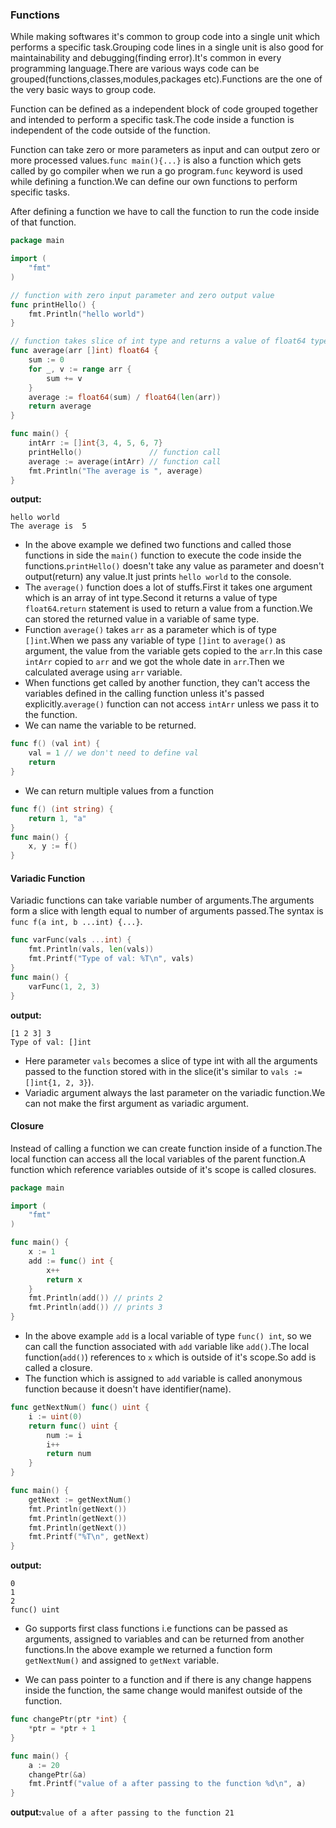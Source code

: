 ### Functions
While making softwares it's common to group code into a single unit which performs a specific task.Grouping code lines in a single unit is also good for maintainability and debugging(finding error).It's common in every programming language.There are various ways code can be grouped(functions,classes,modules,packages etc).Functions are the one of the very basic ways to group code.  

Function can be defined as a independent block of code grouped together and intended to perform a specific task.The code inside a function is independent of the code outside of the function.  

Function can take zero or more parameters as input and can output zero or more processed values.`func main(){...}` is also a function which gets called by go compiler when we run a go program.`func` keyword is used while defining a function.We can define our own functions to perform specific tasks.  

After defining a function we have to call the function to run the code inside of that function.
```go 
package main

import (
	"fmt"
)

// function with zero input parameter and zero output value
func printHello() {
	fmt.Println("hello world")
}

// function takes slice of int type and returns a value of float64 type
func average(arr []int) float64 {
	sum := 0
	for _, v := range arr {
		sum += v
	}
	average := float64(sum) / float64(len(arr))
	return average
}

func main() {
	intArr := []int{3, 4, 5, 6, 7}
	printHello()               // function call
	average := average(intArr) // function call
	fmt.Println("The average is ", average)
}
```
**output:**
```
hello world
The average is  5
```
* In the above example we defined two functions and called those functions in side the `main()` function to execute the code inside the functions.`printHello()` doesn't take any value as parameter and doesn't output(return) any value.It just prints `hello world` to the console.
* The `average()` function does a lot of stuffs.First it takes one argument which is an array of int type.Second it returns a value of type `float64`.`return` statement is used to return a value from a function.We can stored the returned value in a variable of same type.
* Function `average()` takes `arr` as a parameter which is of type `[]int`.When we pass any variable of type `[]int` to `average()` as argument, the value from the variable gets copied to the `arr`.In this case `intArr` copied to `arr` and we got the whole date in `arr`.Then we calculated average using `arr` variable.
* When functions get called by another function, they can't access the variables defined in the calling function unless it's passed explicitly.`average()` function can not access `intArr` unless we pass it to the function.
* We can name the variable to be returned.
```go
func f() (val int) {
	val = 1 // we don't need to define val 
	return
}
```
* We can return multiple values from a function
```go
func f() (int string) {
	return 1, "a"
}
func main() {
	x, y := f()
}
```
#### Variadic Function
Variadic functions can take variable number of arguments.The arguments form a slice with length equal to number of arguments passed.The syntax is `func f(a int, b ...int) {...}`.
```go
func varFunc(vals ...int) {
	fmt.Println(vals, len(vals))
	fmt.Printf("Type of val: %T\n", vals)
}
func main() {
	varFunc(1, 2, 3)
}
```
**output:**
```
[1 2 3] 3
Type of val: []int
```
* Here parameter `vals` becomes a slice of type int with all the arguments passed to the function stored with in the slice(it's similar to `vals := []int{1, 2, 3}`).
* Variadic argument always the last parameter on the variadic function.We can not make the first argument as variadic argument.
#### Closure
Instead of calling a function we can create function inside of a function.The local function can access all the local variables of the parent function.A function which reference variables outside of it's scope is called closures.
```go
package main

import (
	"fmt"
)

func main() {
	x := 1
	add := func() int {
		x++
		return x
	}
	fmt.Println(add()) // prints 2
	fmt.Println(add()) // prints 3
}
```
* In the above example `add` is a local variable of type `func() int`, so we can call the function associated with `add` variable like `add()`.The local function(`add()`) references to `x` which is outside of it's scope.So add is called a closure.
* The function which is assigned to `add` variable is called anonymous function because it doesn't have identifier(name).
```go
func getNextNum() func() uint {
	i := uint(0)
	return func() uint {
		num := i
		i++
		return num
	}
}

func main() {
	getNext := getNextNum()
	fmt.Println(getNext())
	fmt.Println(getNext())
	fmt.Println(getNext())
	fmt.Printf("%T\n", getNext)
}
```
**output:**
```
0
1
2
func() uint
```
* Go supports first class functions i.e functions can be passed as arguments, assigned to variables and can be returned from another functions.In the above example we returned a function form `getNextNum()` and assigned to `getNext` variable. 

* We can pass pointer to a function and if there is any change happens inside the function, the same change would manifest outside of the function.
```go
func changePtr(ptr *int) {
	*ptr = *ptr + 1
}

func main() {
	a := 20
	changePtr(&a)
	fmt.Printf("value of a after passing to the function %d\n", a)
}
```
**output:**`value of a after passing to the function 21`  
